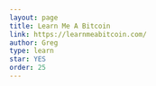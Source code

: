 ```yaml
---
layout: page
title: Learn Me A Bitcoin
link: https://learnmeabitcoin.com/
author: Greg
type: learn
star: YES
order: 25
---
```

